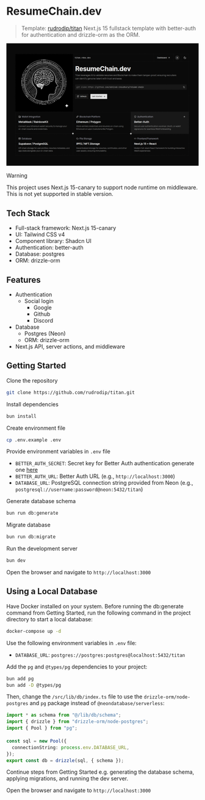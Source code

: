 # ResumeChain.dev
> Template: [rudrodip/titan](https://github.com/rudrodip/titan)
Next.js 15 fullstack template with better-auth for authentication and drizzle-orm as the ORM.

![ResumeChain.dev](./public/og.png)

> [!WARNING]
> This project uses Next.js 15-canary to support node runtime on middleware. This is not yet supported in stable version.

## Tech Stack

- Full-stack framework: Next.js 15-canary
- UI: Tailwind CSS v4
- Component library: Shadcn UI
- Authentication: better-auth
- Database: postgres
- ORM: drizzle-orm

## Features

- Authentication
  - Social login
    - Google
    - Github
    - Discord
- Database
  - Postgres (Neon)
  - ORM: drizzle-orm
- Next.js API, server actions, and middleware

## Getting Started

Clone the repository

```bash
git clone https://github.com/rudrodip/titan.git
```

Install dependencies

```bash
bun install
```

Create environment file

```bash
cp .env.example .env
```

Provide environment variables in `.env` file

- `BETTER_AUTH_SECRET`: Secret key for Better Auth authentication generate one [here](https://www.better-auth.com/docs/installation#set-environment-variables)
- `BETTER_AUTH_URL`: Better Auth URL (e.g., `http://localhost:3000`)
- `DATABASE_URL`: PostgreSQL connection string provided from Neon (e.g., `postgresql://username:password@neon:5432/titan`)

Generate database schema

```bash
bun run db:generate
```

Migrate database

```bash
bun run db:migrate
```

Run the development server

```bash
bun dev
```

Open the browser and navigate to `http://localhost:3000`

## Using a Local Database

Have Docker installed on your system. Before running the db:generate command from Getting Started, run the following command in the project directory to start a local database:

```bash
docker-compose up -d
```

Use the following environment variables in `.env` file:
- `DATABASE_URL`: `postgres://postgres:postgres@localhost:5432/titan`

Add the `pg` and `@types/pg` dependencies to your project:

```bash
bun add pg
bun add -D @types/pg
```

Then, change the `/src/lib/db/index.ts` file to use the `drizzle-orm/node-postgres` and `pg` package instead of `@neondatabase/serverless`:

```typescript
import * as schema from "@/lib/db/schema";
import { drizzle } from "drizzle-orm/node-postgres";
import { Pool } from "pg";

const sql = new Pool({
  connectionString: process.env.DATABASE_URL,
});
export const db = drizzle(sql, { schema });
```

Continue steps from Getting Started e.g. generating the database schema, applying migrations, and running the dev server.

Open the browser and navigate to `http://localhost:3000`
